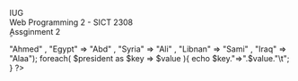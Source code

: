 IUG  
Web Programming 2 - SICT 2308  
ِِAssginment 2   
<?php
$president = array("Tunis" => "Ahmed" , "Egypt" => "Abd" , "Syria" => "Ali" , "Libnan" =>  "Sami" , 
	"Iraq" => "Alaa");
foreach( $president as $key => $value ){
	echo $key."=>".$value."\t";
}	
?>     
